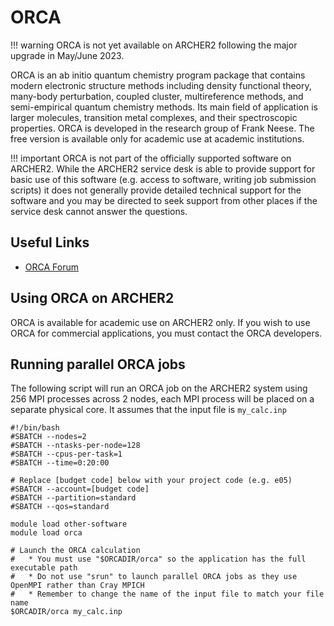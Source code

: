 # ORCA

!!! warning
    ORCA is not yet available on ARCHER2 following the major upgrade in May/June 2023.

ORCA is an ab initio quantum chemistry program package that contains modern electronic structure methods including density functional theory, many-body perturbation, coupled cluster, multireference methods, and semi-empirical quantum chemistry methods. Its main field of application is larger molecules, transition metal complexes, and their spectroscopic properties. ORCA is developed in the research group of Frank Neese. The free version is available only for academic use at academic institutions.

!!! important
    ORCA is not part of the officially supported
    software on ARCHER2. While the ARCHER2 service desk is able to provide
    support for basic use of this software (e.g. access to software, writing
    job submission scripts) it does not generally provide detailed technical
    support for the software and you may be directed to seek support from
    other places if the service desk cannot answer the questions.

## Useful Links

- [ORCA Forum](https://orcaforum.kofo.mpg.de/app.php/portal)

## Using ORCA on ARCHER2

ORCA is available for academic use on ARCHER2 only. If you wish to use ORCA for commercial
applications, you must contact the ORCA developers.

## Running parallel ORCA jobs

The following script will run an ORCA job on the ARCHER2
system using 256 MPI processes across 2 nodes, each MPI process will be placed on a separate
physical core. It assumes that the input file is `my_calc.inp`

```slurm
#!/bin/bash
#SBATCH --nodes=2
#SBATCH --ntasks-per-node=128
#SBATCH --cpus-per-task=1
#SBATCH --time=0:20:00

# Replace [budget code] below with your project code (e.g. e05)
#SBATCH --account=[budget code]
#SBATCH --partition=standard
#SBATCH --qos=standard

module load other-software
module load orca

# Launch the ORCA calculation
#   * You must use "$ORCADIR/orca" so the application has the full executable path
#   * Do not use "srun" to launch parallel ORCA jobs as they use OpenMPI rather than Cray MPICH
#   * Remember to change the name of the input file to match your file name
$ORCADIR/orca my_calc.inp
```

